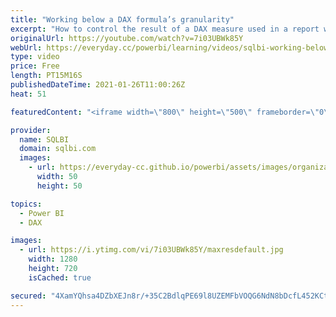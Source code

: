 ```yaml
---
title: "Working below a DAX formula’s granularity"
excerpt: "How to control the result of a DAX measure used in a report with granularity below the granularity supported by the formula. Article and download: https://sql.bi/661463/?aff=yt  How to learn DAX: https://www.sqlbi.com/guides/dax/?aff=yt The definitive guide to DAX: https://www.sqlbi.com/books/the-definitive-guide-to-dax-2nd-edition/?aff=yt"
originalUrl: https://youtube.com/watch?v=7i03UBWk85Y
webUrl: https://everyday.cc/powerbi/learning/videos/sqlbi-working-below-a-dax-formulas-granularity/
type: video
price: Free
length: PT15M16S
publishedDateTime: 2021-01-26T11:00:26Z
heat: 51

featuredContent: "<iframe width=\"800\" height=\"500\" frameborder=\"0\" src=\"https://www.youtube.com/embed/7i03UBWk85Y\" allow=\"accelerometer; autoplay; encrypted-media; gyroscope; picture-in-picture\" allowfullscreen></iframe>"

provider:
  name: SQLBI
  domain: sqlbi.com
  images:
    - url: https://everyday-cc.github.io/powerbi/assets/images/organizations/sqlbi.com-50x50.jpg
      width: 50
      height: 50

topics:
  - Power BI
  - DAX

images:
  - url: https://i.ytimg.com/vi/7i03UBWk85Y/maxresdefault.jpg
    width: 1280
    height: 720
    isCached: true

secured: "4XamYQhsa4DZbXEJn8r/+35C2BdlqPE69l8UZEMFbVOQG6NdN8bDcfL452KCtoy+QCQiWpDcy1VhLESdtrERTC5SdN5w6ZJmI+oWhi76ywdRIOmrgp5HyiqDASE9EQwAqUwJcGF9oeASnXfeK3yyrJrpB8tXc/p0KtPXlUdn04OA2iwD0bolq/lBntM6MliGcbMxWkNHX05+JVQfQSWwn+kYuejG1VpeZePNob6xRH5DJyppKSjo8KZrOa+j/e6TUVwDVI0wvc/Ms0WIIdyWUHCl5GPFYegFbXzbbmNLNFd4LF6/TPs3kV5n/kHSwm8r9hjq6k8J+TxW+Otl8Epo6apRO57EMj04Y1a1P36Emok7xnZqFyNsaKghq9/Na/ovA5EBDAlXiovMIudnlsc8aa6G8PohzD168fsx1dvVzvA=;06NFqSEeU9jbT3MN3t8lJw=="
---
```


